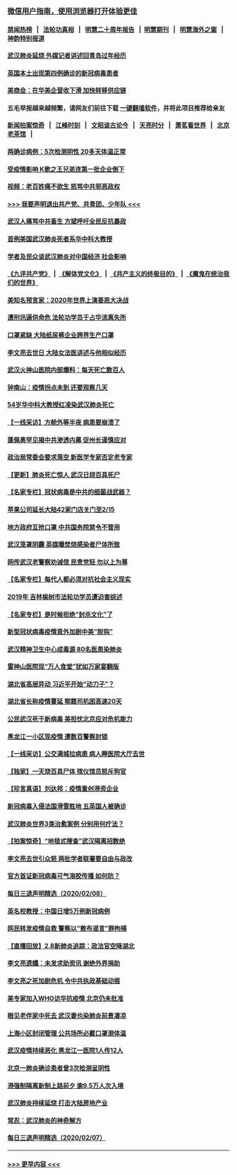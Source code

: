 ### [微信用户指南，使用浏览器打开体验更佳](https://github.com/gfw-breaker/banned-news1/blob/master/indexes/wechat-guide.md?t=0)
#### [禁闻热榜](热点新闻.md?t=0)  &nbsp;&nbsp;|&nbsp;&nbsp; [法轮功真相](https://github.com/gfw-breaker/truth/blob/master/README.md?t=0) &nbsp;&nbsp;|&nbsp;&nbsp; [明慧二十周年报告](https://github.com/gfw-breaker/mh-reports/blob/master/README.md?t=0) &nbsp;&nbsp;|&nbsp;&nbsp;[明慧期刊](https://github.com/gfw-breaker/mh-qikan) &nbsp;&nbsp;|&nbsp;&nbsp; [明慧海外之窗](https://github.com/gfw-breaker/mh-news/blob/master/README.md?t=0) &nbsp;&nbsp;|&nbsp;&nbsp; [神韵特别报道](https://github.com/gfw-breaker/mh-news/blob/master/shenyun.md?t=0)
#### [武汉肺炎延烧 外媒记者讲述回青岛过年经历](../pages/nsc413/n11856159.md?t=02100033) 
#### [英国本土出现第四例确诊的新冠病毒患者](../pages/nsc413/n11855930.md?t=02100033) 
#### [美商会：在华美企营收下滑 加快转移供应链](../pages/nsc413/n11855334.md?t=02100033) 
#### 五毛举报越来越频繁，请网友们前往下载 [一键翻墙软件](https://github.com/gfw-breaker/ssr-accounts)，并将此项目推荐给亲友
#### [新闻拍案惊奇](https://github.com/gfw-breaker/banned-news1/blob/master/pages/link4.md) &nbsp;&nbsp;|&nbsp;&nbsp; [江峰时刻](https://github.com/gfw-breaker/banned-news1/blob/master/pages/link4.md) &nbsp;&nbsp;|&nbsp;&nbsp; [文昭谈古论今](https://github.com/gfw-breaker/banned-news1/blob/master/pages/link4.md) &nbsp;&nbsp;|&nbsp;&nbsp; [天亮时分](https://github.com/gfw-breaker/banned-news1/blob/master/pages/link4.md) &nbsp;&nbsp;|&nbsp;&nbsp; [萧茗看世界](https://github.com/gfw-breaker/banned-news1/blob/master/pages/link4.md) &nbsp;&nbsp;|&nbsp;&nbsp; [北京老茶馆](https://github.com/gfw-breaker/banned-news1/blob/master/pages/link4.md) &nbsp;&nbsp;|&nbsp;&nbsp; 
#### [两确诊病例：5次检测阴性 20多天体温正常](../pages/nsc413/n11855576.md?t=02100033) 
#### [受疫情影响 K歌之王兄弟连第一批企业倒下](../pages/nsc413/n11855001.md?t=02100033) 
#### [视频：老百姓痛不欲生 怒骂中共邪恶政权](../pages/nsc413/n11855080.md?t=02100033) 
#### [>>> 我要声明退出共产党、共青团、少年队 <<<](https://github.com/begood0513/goodnews/blob/master/quit/letter.md) 
#### [武汉人痛骂中共畜生 方斌呼吁全民反抗暴政](../pages/nsc413/n11855386.md?t=02100033) 
#### [首例美国武汉肺炎死者系华中科大教授](../pages/nsc413/n11855500.md?t=02100033) 
#### [学者及民众谈武汉肺炎对中国经济 社会影响](../pages/nsc413/n11855475.md?t=02100033) 
#### [《九评共产党》](https://github.com/begood0513/9ping.md/blob/master/README.md) &nbsp;|&nbsp; [《解体党文化》](../../../../jtdwh.md/blob/master/README.md)  &nbsp;|&nbsp; [《共产主义的终极目的》](../../../../gczydzjmd.md/blob/master/README.md) &nbsp;|&nbsp; [《魔鬼在统治我们的世界》](../../../../mgztzwmdsj.md/blob/master/README.md) 
#### [美知名预言家：2020年世界上演善恶大决战](../pages/nsc413/n11855418.md?t=02100033) 
#### [遭刑讯逼供命危 法轮功学员于占华流离失所](../pages/nsc413/n11853979.md?t=02100033) 
#### [口罩紧缺 大陆纸尿裤企业跨界生产口罩](../pages/nsc413/n11854879.md?t=02100033) 
#### [李文亮去世日 大陆女法医讲述与他相似经历](../pages/nsc413/n11855213.md?t=02100033) 
#### [武汉火神山医院内部爆料：每天死亡数百人](../pages/nsc413/n11855017.md?t=02100033) 
#### [钟南山：疫情拐点未到 还要观察几天](../pages/nsc413/n11854504.md?t=02100033) 
#### [54岁华中科大教授红凌染武汉肺炎死亡](../pages/nsc413/n11854889.md?t=02100033) 
#### [【一线采访】方舱外等半夜 病患要崩溃了](../pages/nsc413/n11854786.md?t=02100033) 
#### [蓬佩奥罕见揭中共渗透内幕 促州长谨慎应对](../pages/nsc413/n11854685.md?t=02100033) 
#### [政治局常委会要求落空 新医学专家否定老专家](../pages/nsc413/n11852540.md?t=02100033) 
#### [【更新】肺炎死亡惊人 武汉日烧百具死尸](../pages/nsc413/n11801312.md?t=02100033) 
#### [【名家专栏】冠状病毒是中共的细菌战武器？](../pages/nsc413/n11854546.md?t=02100033) 
#### [苹果公司延长大陆42家门店关门至2/15](../pages/nsc413/n11854605.md?t=02100033) 
#### [地方政府互抢口罩 中共国务院禁令不管用](../pages/nsc413/n11854459.md?t=02100033) 
#### [武汉笼罩阴霾 英媒曝焚烧感染者尸体所致](../pages/nsc413/n11854482.md?t=02100033) 
#### [网传武汉老警察劝诫信 民贵党轻 勿以上为尊](../pages/nsc413/n11854494.md?t=02100033) 
#### [【名家专栏】每代人都必须对抗社会主义现实](../pages/nsc413/n11831412.md?t=02100033) 
#### [2019年 吉林榆树市法轮功学员遭迫害综述](../pages/nsc413/n11849574.md?t=02100033) 
#### [【名家专栏】是时候拒绝“封杀文化”了](../pages/nsc413/n11814093.md?t=02100033) 
#### [新型冠状病毒疫情意外加剧中美“脱钩”](../pages/nsc413/n11854475.md?t=02100033) 
#### [武汉精神卫生中心成毒源 80名医患染肺炎](../pages/nsc413/n11854415.md?t=02100033) 
#### [雷神山医院现“万人食堂”犹如万家宴翻版](../pages/nsc413/n11854454.md?t=02100033) 
#### [湖北省高层异动 习近平开始“动刀子”？](../pages/nsc413/n11854313.md?t=02100033) 
#### [湖北省长称疫情蔓延 鄂籍司机困高速20天](../pages/nsc413/n11854382.md?t=02100033) 
#### [公民武汉死于新病毒 美担忧北京应对危机能力](../pages/nsc413/n11854331.md?t=02100033) 
#### [黑龙江一小区现疫情 遭数百警察封锁](../pages/nsc413/n11854347.md?t=02100033) 
#### [【一线采访】公交满城拉病患 病人睡医院大厅去世](../pages/nsc413/n11854322.md?t=02100033) 
#### [【独家】一天烧百具尸体 殡仪馆员怒斥狗官](../pages/nsc413/n11853323.md?t=02100033) 
#### [【珍言真语】刘达邦：疫情重创港资企业](../pages/nsc413/n11854274.md?t=02100033) 
#### [新冠病毒入侵法国滑雪胜地 五英国人被确诊](../pages/nsc413/n11854307.md?t=02100033) 
#### [武汉肺炎世界3类治愈案例 分别用何疗法？](../pages/nsc413/n11854231.md?t=02100033) 
#### [【拍案惊奇】“地毯式搜查”武汉隔离招数绝](../pages/nsc413/n11853334.md?t=02100033) 
#### [李文亮去世引众怒 两批学者联署要自由与政改](../pages/nsc413/n11854100.md?t=02100033) 
#### [官方首证新冠病毒可气溶胶传播 如何防？](../pages/nsc413/n11854210.md?t=02100033) 
#### [每日三退声明精选（2020/02/08）](../pages/nsc413/n11854227.md?t=02100033) 
#### [英名校教授：中国日增5万例新冠病例](../pages/nsc413/n11854174.md?t=02100033) 
#### [网民转发疫情自救 警察以“散布谣言”罪拘捕](../pages/nsc413/n11854110.md?t=02100033) 
#### [【直播回放】2.8新肺炎追踪：政法官空降湖北](../pages/nsc413/n11854028.md?t=02100033) 
#### [李文亮遗孀：未发求助资讯 谢绝外界捐助](../pages/nsc413/n11854067.md?t=02100033) 
#### [李文亮之死加剧危机 令中共执政基础动摇](../pages/nsc413/n11854003.md?t=02100033) 
#### [美专家加入WHO访华抗疫情 北京仍未批准](../pages/nsc413/n11854043.md?t=02100033) 
#### [眼见老伴家中死去 武汉妻也染肺炎前景凄凉](../pages/nsc413/n11854040.md?t=02100033) 
#### [上海小区封闭管理 公共场所必戴口罩测体温](../pages/nsc413/n11853846.md?t=02100033) 
#### [武汉疫情持续恶化 黑龙江一医院1人传12人](../pages/nsc413/n11853839.md?t=02100033) 
#### [北京一肺炎确诊患者曾3次检测呈阴性](../pages/nsc413/n11853772.md?t=02100033) 
#### [港强制隔离新制上路前夕 逾9.5万人次入境](../pages/nsc413/n11853708.md?t=02100033) 
#### [武汉肺炎持续延烧 打击大陆房地产业](../pages/nsc413/n11853405.md?t=02100033) 
#### [常忍：武汉肺炎的神奇解方](../pages/nsc413/n11853413.md?t=02100033) 
#### [每日三退声明精选（2020/02/07）](../pages/nsc413/n11853462.md?t=02100033) 

----
#### [ >>> 更早内容 <<< ](../indexes/nsc413-earlier.md)
